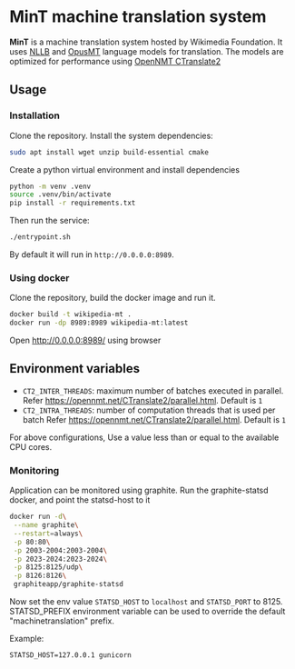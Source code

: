 # MinT machine translation system

**MinT** is a machine translation system hosted by Wikimedia Foundation.
It uses [NLLB](https://ai.facebook.com/research/no-language-left-behind/) and
[OpusMT](https://github.com/Helsinki-NLP/OPUS-MT) language models for translation.
The models are optimized for performance using [OpenNMT CTranslate2](https://github.com/OpenNMT/CTranslate2)

## Usage

### Installation

Clone the repository. Install the system dependencies:

```bash
sudo apt install wget unzip build-essential cmake
```

Create a python virtual environment and install dependencies

```bash
python -m venv .venv
source .venv/bin/activate
pip install -r requirements.txt
```

Then run the service:

```bash
./entrypoint.sh
```

By default it will run in `http://0.0.0.0:8989`.

### Using docker

Clone the repository, build the docker image and run it.

```bash
docker build -t wikipedia-mt .
docker run -dp 8989:8989 wikipedia-mt:latest
```

Open http://0.0.0.0:8989/ using browser

## Environment variables

* `CT2_INTER_THREADS`: maximum number of batches executed in parallel. Refer https://opennmt.net/CTranslate2/parallel.html. Default is `1`
* `CT2_INTRA_THREADS`: number of computation threads that is used per batch Refer https://opennmt.net/CTranslate2/parallel.html. Default is `1`

For above configurations, Use a value less than or equal to the available CPU cores.

### Monitoring

Application can be monitored using graphite.
Run the graphite-statsd docker, and point the statsd-host to it

```bash
docker run -d\
 --name graphite\
 --restart=always\
 -p 80:80\
 -p 2003-2004:2003-2004\
 -p 2023-2024:2023-2024\
 -p 8125:8125/udp\
 -p 8126:8126\
 graphiteapp/graphite-statsd

```

Now set the env value `STATSD_HOST` to `localhost` and  `STATSD_PORT` to 8125. STATSD_PREFIX environment variable can be used to override the default
"machinetranslation" prefix.

Example:
```
STATSD_HOST=127.0.0.1 gunicorn
```
